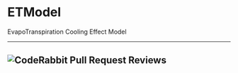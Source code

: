 # ETModel
EvapoTranspiration Cooling Effect Model

------
![CodeRabbit Pull Request Reviews](https://img.shields.io/coderabbit/prs/github/adamrees89/ETModel?utm_source=oss&utm_medium=github&utm_campaign=adamrees89%2FETModel&labelColor=171717&color=FF570A&link=https%3A%2F%2Fcoderabbit.ai&label=CodeRabbit+Reviews)
------
